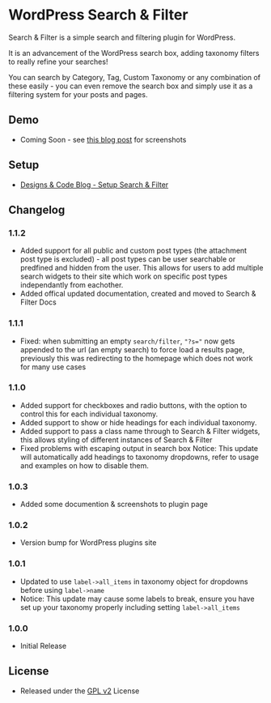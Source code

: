 WordPress Search &amp; Filter
==================

Search &amp; Filter is a simple search and filtering plugin for WordPress.

It is an advancement of the WordPress search box, adding taxonomy filters to really refine your searches!

You can search by Category, Tag, Custom Taxonomy or any combination of these easily - you can even remove the search box and simply use it as a filtering system for your posts and pages.

## Demo
 - Coming Soon - see [this blog post](http://www.designsandcode.com/447/wordpress-search-filter-plugin-for-taxonomies/) for screenshots

## Setup
 - [Designs & Code Blog - Setup Search &amp; Filter](http://www.designsandcode.com/447/wordpress-search-filter-plugin-for-taxonomies/)

## Changelog

### 1.1.2
 - Added support for all public and custom post types (the attachment post type is excluded) - all post types can be user searchable or predfined and hidden from the user. This allows for users to add multiple search widgets to their site which work on specific post types independantly from eachother.
 - Added offical updated documentation, created and moved to Search &amp; Filter Docs

### 1.1.1
 - Fixed: when submitting an empty `search/filter`, `"?s="` now gets appended to the url (an empty search) to force load a results page, previously this was redirecting to the homepage which does not work for many use cases

### 1.1.0
 - Added support for checkboxes and radio buttons, with the option to control this for each individual taxonomy.
 - Added support to show or hide headings for each individual taxonomy.
 - Added support to pass a class name through to Search &amp; Filter widgets, this allows styling of different instances of Search &amp; Filter
 - Fixed problems with escaping output in search box
Notice: This update will automatically add headings to taxonomy dropdowns, refer to usage and examples on how to disable them.

### 1.0.3
 - Added some documention &amp; screenshots to plugin page

### 1.0.2
 - Version bump for WordPress plugins site

### 1.0.1
 - Updated to use `label->all_items` in taxonomy object for dropdowns before using `label->name`
 - Notice: This update may cause some labels to break, ensure you have set up your taxonomy properly including setting `label->all_items`

### 1.0.0
 - Initial Release


## License
 - Released under the [GPL v2](http://www.gnu.org/licenses/gpl-2.0.html) License
